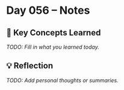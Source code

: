 # Day 056 – Notes

## 🔑 Key Concepts Learned

_TODO: Fill in what you learned today._

## 💡 Reflection

_TODO: Add personal thoughts or summaries._
